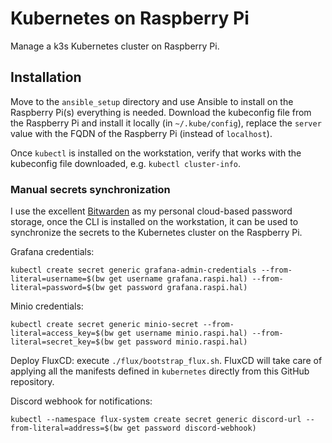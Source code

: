 # Kubernetes on Raspberry Pi

Manage a k3s Kubernetes cluster on Raspberry Pi.

## Installation

Move to the `ansible_setup` directory and use Ansible to install on the Raspberry Pi(s) everything is needed.
Download the kubeconfig file from the Raspberry Pi and install it locally (in `~/.kube/config`),
replace the `server` value with the FQDN of the Raspberry Pi (instead of `localhost`).

Once `kubectl` is installed on the workstation, verify that works with the kubeconfig file downloaded,
e.g. `kubectl cluster-info`.

### Manual secrets synchronization

I use the excellent [Bitwarden](https://bitwarden.com/) as my personal cloud-based password storage,
once the CLI is installed on the workstation, it can be used to synchronize the secrets to the
Kubernetes cluster on the Raspberry Pi.

Grafana credentials:
```
kubectl create secret generic grafana-admin-credentials --from-literal=username=$(bw get username grafana.raspi.hal) --from-literal=password=$(bw get password grafana.raspi.hal)
```

Minio credentials:
```
kubectl create secret generic minio-secret --from-literal=access_key=$(bw get username minio.raspi.hal) --from-literal=secret_key=$(bw get password minio.raspi.hal)
```
Deploy FluxCD: execute `./flux/bootstrap_flux.sh`.
FluxCD will take care of applying all the manifests defined in `kubernetes` directly from this
GitHub repository.

Discord webhook for notifications:
```
kubectl --namespace flux-system create secret generic discord-url --from-literal=address=$(bw get password discord-webhook)
```
